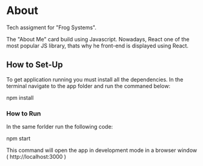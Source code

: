 # About

Tech assigment for "Frog Systems". 

The "About Me" card build using Javascript. Nowadays, React one of the most popular JS library, thats why he front-end is displayed using React.

## How to Set-Up

To get application running you must install all the dependencies. In the terminal navigate to the app folder and run the commaned below:

 npm install 

### How to Run 

In the same forlder run the following code:

npm start

This command will open the app in development mode in a browser window ( http://localhost:3000 )



